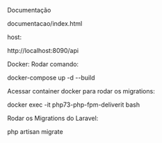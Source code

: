 Documentação

documentacao/index.html

host: 

http://localhost:8090/api


Docker:
Rodar comando:

docker-compose up -d --build

Acessar container docker para rodar os migrations:

docker exec -it php73-php-fpm-deliverit bash

Rodar os Migrations do Laravel:

php artisan migrate




